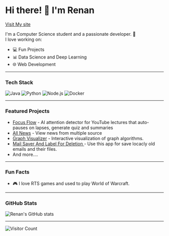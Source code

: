 # Hi there! 👋 I'm Renan

[Visit My site](https://renanbazinin.github.io/)


I'm a Computer Science student and a passionate developer. 🚀  
I love working on:  
- 💻 Fun Projects
- 📊 Data Science and Deep Learning  
- 🌐 Web Development  

---

### Tech Stack  
![Java](https://img.shields.io/badge/Java-ED8B00?style=for-the-badge&logo=java&logoColor=white)  ![Python](https://img.shields.io/badge/Python-3776AB?style=for-the-badge&logo=python&logoColor=white)  ![Node.js](https://img.shields.io/badge/Node.js-339933?style=for-the-badge&logo=nodedotjs&logoColor=white)  ![Docker](https://img.shields.io/badge/Docker-2496ED?style=for-the-badge&logo=docker&logoColor=white)  

---

### Featured Projects  
- [Focus Flow](https://the-jar-team.github.io/focus-flow-client/) - AI attention detector for YouTube lectures that auto-pauses on lapses, generate quiz and summaries
- [All News](https://renanbazinin.github.io/allNews/public/index.html) - View news from multiple source
- [Graph Visualizer](https://renanbazinin.github.io/Graphs-For-Algorithms/) - Interactive visualization of graph algorithms.
- [Mail Saver And Label For Deletion  ](https://github.com/renanbazinin/MailSaver-Bot) - Use this app for save locacly old emails and their files.
- And more....
---

### Fun Facts  
- 🎮 I love RTS games and used to play World of Warcraft.  

---

### GitHub Stats  
![Renan's GitHub stats](https://github-readme-stats.vercel.app/api?username=renanbazinin&show_icons=true&theme=radical&hide_rank=true)  

---

![Visitor Count](https://komarev.com/ghpvc/?username=renanbazinin&color=green)  
